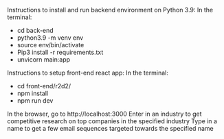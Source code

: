 Instructions to install and run backend environment on Python 3.9:
In the terminal:
* cd back-end
* python3.9 -m venv env
* source env/bin/activate
* Pip3 install -r requirements.txt
* unvicorn main:app

Instructions to setup front-end react app:
In the terminal:
* cd front-end/r2d2/
* npm install
* npm run dev

In the browser, go to http://localhost:3000
Enter in an industry to get competitive research on top companies in the specified industry
Type in a name to get a few email sequences targeted towards the specified name
